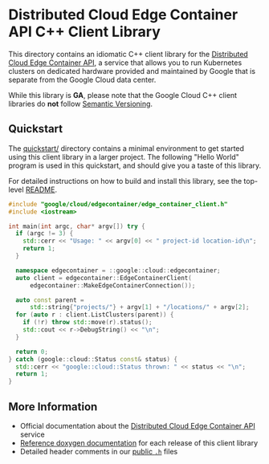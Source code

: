 # Distributed Cloud Edge Container API C++ Client Library

This directory contains an idiomatic C++ client library for the
[Distributed Cloud Edge Container API][cloud-service-docs], a service that
allows you to run Kubernetes clusters on dedicated hardware provided and
maintained by Google that is separate from the Google Cloud data center.

While this library is **GA**, please note that the Google Cloud C++ client
libraries do **not** follow [Semantic Versioning](https://semver.org/).

## Quickstart

The [quickstart/](quickstart/README.md) directory contains a minimal environment
to get started using this client library in a larger project. The following
"Hello World" program is used in this quickstart, and should give you a taste of
this library.

For detailed instructions on how to build and install this library, see the
top-level [README](/README.md#building-and-installing).

<!-- inject-quickstart-start -->

```cc
#include "google/cloud/edgecontainer/edge_container_client.h"
#include <iostream>

int main(int argc, char* argv[]) try {
  if (argc != 3) {
    std::cerr << "Usage: " << argv[0] << " project-id location-id\n";
    return 1;
  }

  namespace edgecontainer = ::google::cloud::edgecontainer;
  auto client = edgecontainer::EdgeContainerClient(
      edgecontainer::MakeEdgeContainerConnection());

  auto const parent =
      std::string{"projects/"} + argv[1] + "/locations/" + argv[2];
  for (auto r : client.ListClusters(parent)) {
    if (!r) throw std::move(r).status();
    std::cout << r->DebugString() << "\n";
  }

  return 0;
} catch (google::cloud::Status const& status) {
  std::cerr << "google::cloud::Status thrown: " << status << "\n";
  return 1;
}
```

<!-- inject-quickstart-end -->

## More Information

- Official documentation about the [Distributed Cloud Edge Container API][cloud-service-docs] service
- [Reference doxygen documentation][doxygen-link] for each release of this
  client library
- Detailed header comments in our [public `.h`][source-link] files

[cloud-service-docs]: https://cloud.google.com/distributed-cloud/edge/latest/docs
[doxygen-link]: https://googleapis.dev/cpp/google-cloud-edgecontainer/latest/
[source-link]: https://github.com/googleapis/google-cloud-cpp/tree/main/google/cloud/edgecontainer
